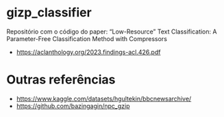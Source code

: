 # gizp_classifier

Repositório com o código do paper: “Low-Resource” Text Classification: A Parameter-Free Classification Method with Compressors

- https://aclanthology.org/2023.findings-acl.426.pdf

# Outras referências

- https://www.kaggle.com/datasets/hgultekin/bbcnewsarchive/
- https://github.com/bazingagin/npc_gzip
